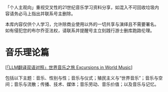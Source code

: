 「个人主观向」重视交叉性的21世纪音乐学习资料分享，如混入不可回收垃圾内容请务必马上指出并联系号主删除。

本库内容仅供个人学习，允许除商业使用以外的一切共享与演绎且不需要署名。
如有侵犯您的布尔乔亚法权，请联系并提醒号主立刻践行游士删库跑路伦理。

# 音乐理论篇

[[「LLM翻译双语对照」世界音乐之旅 Excursions in World Music](https://github.com/AfterLuminosity/music-learning/blob/main/%E9%9F%B3%E4%B9%90%E7%90%86%E8%AE%BA/%E3%80%90LLM%E7%BF%BB%E8%AF%91%E5%8F%8C%E8%AF%AD%E5%AF%B9%E7%85%A7%E3%80%91%E4%B8%96%E7%95%8C%E9%9F%B3%E4%B9%90%E4%B9%8B%E6%97%85%20Excursions%20in%20World%20Music%20--%20Timothy%20Rommen%2C%20Bruno%20Nettl%2C%20(eds_)%20--%208%2C%202021%20--%20Routledge%2C%20Taylor%20%26%20Francis%20Group%20--%20Anna%E2%80%99s%20Archive.pdf)] 

包括以下主题：音乐、性别与性；音乐与仪式；殖民主义与“世界音乐”；音乐与空间；音乐与流散；传播、技术、媒体；音乐劳动、音乐价值；以及音乐与记忆。

